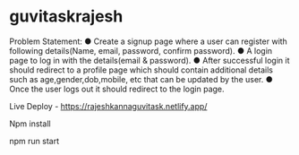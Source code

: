 # guvitaskrajesh

Problem Statement: 
● Create a signup page where a user can register with following details(Name, email, password, confirm password). 
● A login page to log in with the details(email & password). 
● After successful login it should redirect to a profile page which should 
contain additional details such as age,gender,dob,mobile, etc that can be 
updated by the user. 
● Once the user logs out it should redirect to the login page. 

Live Deploy - https://rajeshkannaguvitask.netlify.app/

Npm install

npm run start
